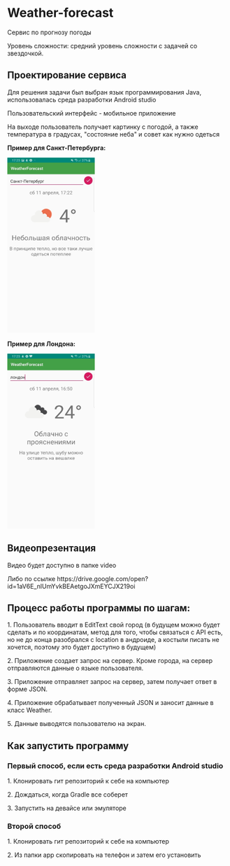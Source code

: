 <h1> Weather-forecast </h1>
<p> Сервис по  прогнозу погоды </p>
<p> Уровень сложности: средний уровень сложности с задачей со звездочкой. </p>
<h2> Проектирование сервиса </h2>
<p> Для решения задачи был выбран язык программирования Java, использовалась среда разработки Android studio </p>
<p> Пользовательский интерфейс - мобильное приложение</p>
<p> На выходе пользователь получает картинку с погодой, а также температура в градусах, "состояние неба" и совет как нужно одеться</p>
<p> <b> Пример для Санкт-Петербурга: </b> </p>
<img src="img_to_readme/SPB.jpg" width="200" height="400"/>
<p> <b> Пример для Лондона: </b></p>
<img src="img_to_readme/London.jpg" width="200" height="400"/>
<h2> Видеопрезентация </h2>
<p>Видео будет доступно в папке video</p>
<p> Либо по ссылке https://drive.google.com/open?id=1aV6E_nlUmYvkBEAetgoJXmEYCJX219oi </p>
<h2> Процесс работы программы по шагам: </h2>
<p> 1. Пользователь вводит в EditText свой город (в будущем можно будет сделать и по координатам, метод для того, чтобы связаться с API есть, но не до конца разобрался с location в андроиде, а костыли писать не хочется, поэтому это будет доступно в будущем) </p>
<p> 2. Приложение создает запрос на сервер. Кроме города, на сервер отправляются данные о языке пользователя. </p>
<p> 3. Приложение отправляет запрос на сервер, затем получает ответ в форме JSON. </p>
<p> 4. Приложение обрабатывает полученный JSON и заносит данные в класс Weather.</p>
<p> 5. Данные выводятся пользователю на экран. </p>
<h2> Как запустить программу </h2>
<h3> Первый способ, если есть среда разработки Android studio</h3>
<p> 1. Клонировать гит репозиторий к себе на компьютер  </p>
<p> 2. Дождаться, когда Gradle все соберет  </p>
<p> 3. Запустить на девайсе или эмуляторе</p>
<h3> Второй способ</h3>
<p> 1. Клонировать гит репозиторий к себе на компьютер  </p>
<p> 2. Из папки app скопировать на телефон и затем его установить  </p>

